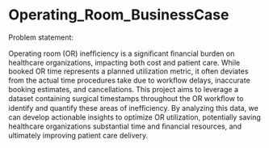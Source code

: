 # Operating_Room_BusinessCase

Problem statement:

Operating room (OR) inefﬁciency is a signiﬁcant ﬁnancial burden on healthcare
organizations, impacting both cost and patient care. While booked OR time represents a
planned utilization metric, it often deviates from the actual time procedures take due to
workﬂow delays, inaccurate booking estimates, and cancellations. This project aims to
leverage a dataset containing surgical timestamps throughout the OR workﬂow to identify
and quantify these areas of inefﬁciency. By analyzing this data, we can develop actionable
insights to optimize OR utilization, potentially saving healthcare organizations substantial
time and ﬁnancial resources, and ultimately improving patient care delivery.
